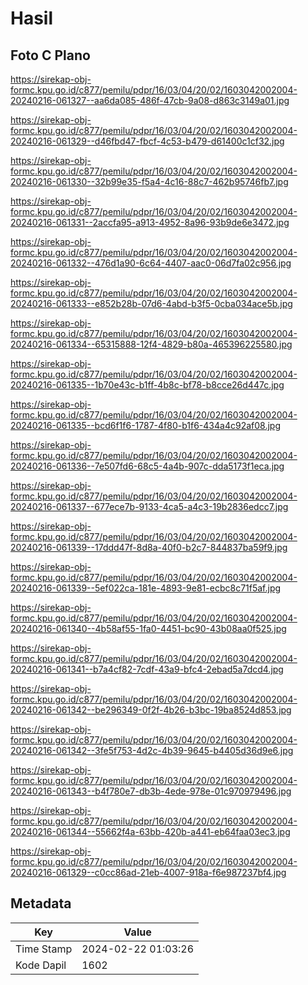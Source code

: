 # Hasil

## Foto C Plano

https://sirekap-obj-formc.kpu.go.id/c877/pemilu/pdpr/16/03/04/20/02/1603042002004-20240216-061327--aa6da085-486f-47cb-9a08-d863c3149a01.jpg

https://sirekap-obj-formc.kpu.go.id/c877/pemilu/pdpr/16/03/04/20/02/1603042002004-20240216-061329--d46fbd47-fbcf-4c53-b479-d61400c1cf32.jpg

https://sirekap-obj-formc.kpu.go.id/c877/pemilu/pdpr/16/03/04/20/02/1603042002004-20240216-061330--32b99e35-f5a4-4c16-88c7-462b95746fb7.jpg

https://sirekap-obj-formc.kpu.go.id/c877/pemilu/pdpr/16/03/04/20/02/1603042002004-20240216-061331--2accfa95-a913-4952-8a96-93b9de6e3472.jpg

https://sirekap-obj-formc.kpu.go.id/c877/pemilu/pdpr/16/03/04/20/02/1603042002004-20240216-061332--476d1a90-6c64-4407-aac0-06d7fa02c956.jpg

https://sirekap-obj-formc.kpu.go.id/c877/pemilu/pdpr/16/03/04/20/02/1603042002004-20240216-061333--e852b28b-07d6-4abd-b3f5-0cba034ace5b.jpg

https://sirekap-obj-formc.kpu.go.id/c877/pemilu/pdpr/16/03/04/20/02/1603042002004-20240216-061334--65315888-12f4-4829-b80a-465396225580.jpg

https://sirekap-obj-formc.kpu.go.id/c877/pemilu/pdpr/16/03/04/20/02/1603042002004-20240216-061335--1b70e43c-b1ff-4b8c-bf78-b8cce26d447c.jpg

https://sirekap-obj-formc.kpu.go.id/c877/pemilu/pdpr/16/03/04/20/02/1603042002004-20240216-061335--bcd6f1f6-1787-4f80-b1f6-434a4c92af08.jpg

https://sirekap-obj-formc.kpu.go.id/c877/pemilu/pdpr/16/03/04/20/02/1603042002004-20240216-061336--7e507fd6-68c5-4a4b-907c-dda5173f1eca.jpg

https://sirekap-obj-formc.kpu.go.id/c877/pemilu/pdpr/16/03/04/20/02/1603042002004-20240216-061337--677ece7b-9133-4ca5-a4c3-19b2836edcc7.jpg

https://sirekap-obj-formc.kpu.go.id/c877/pemilu/pdpr/16/03/04/20/02/1603042002004-20240216-061339--17ddd47f-8d8a-40f0-b2c7-844837ba59f9.jpg

https://sirekap-obj-formc.kpu.go.id/c877/pemilu/pdpr/16/03/04/20/02/1603042002004-20240216-061339--5ef022ca-181e-4893-9e81-ecbc8c71f5af.jpg

https://sirekap-obj-formc.kpu.go.id/c877/pemilu/pdpr/16/03/04/20/02/1603042002004-20240216-061340--4b58af55-1fa0-4451-bc90-43b08aa0f525.jpg

https://sirekap-obj-formc.kpu.go.id/c877/pemilu/pdpr/16/03/04/20/02/1603042002004-20240216-061341--b7a4cf82-7cdf-43a9-bfc4-2ebad5a7dcd4.jpg

https://sirekap-obj-formc.kpu.go.id/c877/pemilu/pdpr/16/03/04/20/02/1603042002004-20240216-061342--be296349-0f2f-4b26-b3bc-19ba8524d853.jpg

https://sirekap-obj-formc.kpu.go.id/c877/pemilu/pdpr/16/03/04/20/02/1603042002004-20240216-061342--3fe5f753-4d2c-4b39-9645-b4405d36d9e6.jpg

https://sirekap-obj-formc.kpu.go.id/c877/pemilu/pdpr/16/03/04/20/02/1603042002004-20240216-061343--b4f780e7-db3b-4ede-978e-01c970979496.jpg

https://sirekap-obj-formc.kpu.go.id/c877/pemilu/pdpr/16/03/04/20/02/1603042002004-20240216-061344--55662f4a-63bb-420b-a441-eb64faa03ec3.jpg

https://sirekap-obj-formc.kpu.go.id/c877/pemilu/pdpr/16/03/04/20/02/1603042002004-20240216-061329--c0cc86ad-21eb-4007-918a-f6e987237bf4.jpg


## Metadata

| Key        | Value               |
| ---------- | ------------------- |
| Time Stamp | 2024-02-22 01:03:26 |
| Kode Dapil | 1602                |




